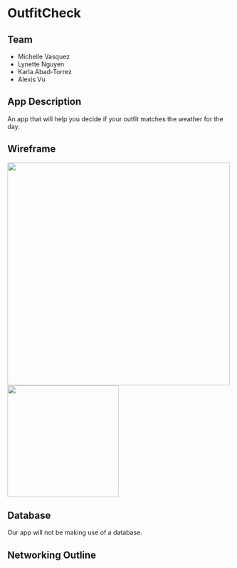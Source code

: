 # OutfitCheck

## Team 
- Michelle Vasquez 
- Lynette Nguyen 
- Karla Abad-Torrez
- Alexis Vu 

## App Description 
An app that will help you decide if your outfit matches the weather for the day. 

## Wireframe
<img src="https://drive.google.com/file/d/1h2ezTvUY_gVn-MwZEafF8LAVPHnHrZ5V/view?usp=sharing" width=500>
<img src="http://g.recordit.co/NlsSEYSE4V.gif" width=250>


## Database 
Our app will not be making use of a database. 

## Networking Outline 

